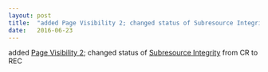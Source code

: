 ```yaml
---
layout: post
title:  "added Page Visibility 2; changed status of Subresource Integrity from CR to REC"
date:   2016-06-23
---
```


added [Page Visibility 2](/spec/page-visibility-2); changed status of [Subresource Integrity](/spec/SRI) from CR to REC

